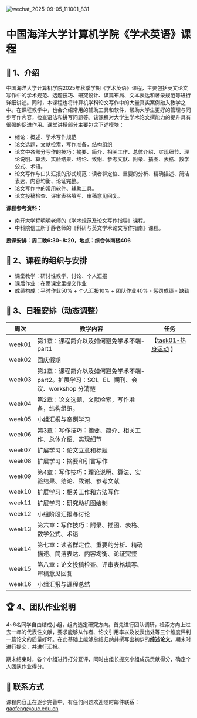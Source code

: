 ![wechat_2025-09-05_111001_831](https://gaopursuit.oss-cn-beijing.aliyuncs.com/img/2025/wechat_2025-09-05_111001_831.jpg)

# 中国海洋大学计算机学院《学术英语》课程

## 🎉 1、介绍

中国海洋大学计算机学院2025年秋季学期《学术英语》课程，主要包括英文论文写作中的学术规范、选题技巧、研究设计、谋篇布局、文本表达和著录规范等进行详细讲述。同时，本课程也将计算机学科论文写作中的大量真实案例融入教学之中。在课程教学中，也会介绍常用的辅助工具和软件，帮助大学生更好的管理与同步写作内容，检查语法和拼写问题等。该课程对大学生学术论文撰能力的提升具有很强的促进作用。课堂讲授部分主要包含下述模块：

- 绪论：概述、学术写作规范
- 论文选题，文献检索，写作准备，结构组织
- 论文中各部分写作的技巧：摘要、简介、相关工作、总体介绍、实现细节、理论说明、算法、实验结果、结论、致谢、参考文献、附录、插图、表格、数学公式、术语。
- 论文写作与口头汇报的形式规范：读者群定位、重要的分析、精确描述、简洁表达、内容均衡、论证完整。
- 论文写作中的常用软件、辅助工具。
- 论文投稿检查、评审表格填写、审稿意见回复。

**课程参考资料：**
- 南开大学程明明老师的《学术规范及论文写作指导》课程。
- 中科院信工所于静老师的《科研与英文学术论文写作指南》课程。

**授课安排：周二晚6:30~8:20，地点：综合体南楼406**

## 🚀 2、课程的组织与安排

- 课堂教学：研讨性教学、讨论、个人汇报
- 课后作业：在雨课堂里提交作业
- 成绩构成：平时作业50% + 个人汇报10% + 团队作业40% - 惩罚成绩 - 缺勤

## 🎯 3、日程安排（动态调整）

| 周次   | 教学内容                                                     | 任务                                                         |
| ------ | ------------------------------------------------------------ | ------------------------------------------------------------ |
| week01 | 第1章：课程简介以及如何避免学术不端-part1                    | <div style="width: 100px">【[task01-热身运动](https://oucai.club/classes/ae/task01)  】</div> |
| week02 | 国庆假期                                                     |                                                              |
| week03 | 第1章：课程简介以及如何避免学术不端-part2。扩展学习：SCI、EI、期刊、会议、workshop 分清楚 |                                                              |
| week04 | 第2章：论文选题，文献检索，写作准备，结构组织。              |                                                              |
| week05 | 小组汇报与案例学习                                           |                                                              |
| week06 | 第3章：写作技巧：摘要、简介、相关工作、总体介绍、实现细节    |                                                              |
| week07 | 扩展学习：论文立意和标题                                     |                                                              |
| week08 | 扩展学习：摘要和引言写作                                     |                                                              |
| week09 | 第4章：写作技巧：理论说明、算法、实验结果、结论、致谢、参考文献 |                                                              |
| week10 | 扩展学习：相关工作和方法写作                                 |                                                              |
| week11 | 扩展学习：研究动机图绘制                                     |                                                              |
| week12 | 小组阶段汇报与讨论                                           |                                                              |
| week13 | 第六章：写作技巧：附录、插图、表格、数学公式、术语           |                                                              |
| week14 | 第七章：读者群定位、重要的分析、精确描述、简洁表达、内容均衡、论证完整 |                                                              |
| week15 | 第八章：论文投稿检查、评审表格填写、审稿意见回复             |                                                              |
| week16 | 小组汇报与课程总结                                           |                                                              |



## 🏆 4、团队作业说明

4~6名同学自由结成小组，组内选定研究方向。首先进行团队调研，检索方向上过去一年的代表性文献，要求能够从作者、论文引用率以及发表出处等三个维度评判一篇论文的质量好坏。在此基础上能够总结归纳并撰写出初步的**综述论文**，期末时进行提交，并进行汇报。

期末结束时，各个小组进行打分互评，同时由组长提交小组成员贡献得分，确定个人团队作业得分。

## 📧 联系方式

课程内容正在逐步完善中，有任何问题欢迎随时邮件联系：gaofeng@ouc.edu.cn

